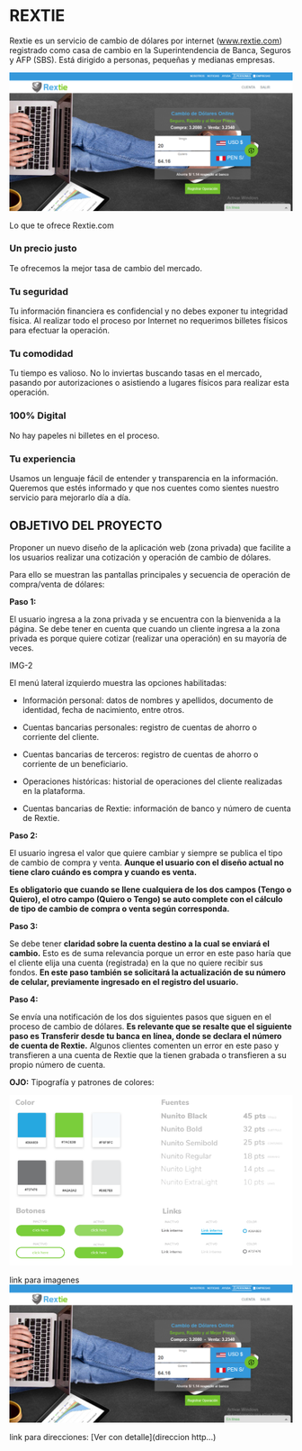 # **REXTIE**
Rextie es un servicio de cambio de dólares por internet (www.rextie.com) registrado
como casa de cambio en la Superintendencia de Banca, Seguros y AFP (SBS). Está
dirigido a personas, pequeñas y medianas empresas.

![REXTIE](assets/images/rextie-img1.png)

Lo que te ofrece Rextie.com

### **Un precio justo**
Te ofrecemos la mejor tasa de cambio del mercado.

### **Tu seguridad**

Tu información financiera es confidencial y no debes exponer tu integridad física. Al realizar todo el proceso por Internet no requerimos billetes físicos para efectuar la operación.

### **Tu comodidad**

Tu tiempo es valioso. No lo inviertas buscando tasas en el mercado, pasando por autorizaciones o asistiendo a lugares físicos para realizar esta operación.

### **100% Digital**

No hay papeles ni billetes en el proceso.

### **Tu experiencia**

Usamos un lenguaje fácil de entender y transparencia en la información. Queremos que estés informado y que nos cuentes como sientes nuestro servicio para mejorarlo día a día.

## OBJETIVO DEL PROYECTO

Proponer un nuevo diseño de la aplicación web (zona privada) que facilite a los
usuarios realizar una cotización y operación de cambio de dólares.

Para ello se muestran las pantallas principales y secuencia de operación de compra/venta de dólares:

**Paso 1:**

El usuario ingresa a la zona privada y se encuentra con la bienvenida a la página. Se debe tener en cuenta que cuando un cliente ingresa a la zona privada es porque quiere cotizar (realizar una operación) en su mayoría de veces.
   
IMG-2

El menú lateral izquierdo muestra las opciones habilitadas:

*  Información personal: datos de nombres y apellidos, documento de identidad,
fecha de nacimiento, entre otros.

*  Cuentas bancarias personales: registro de cuentas de ahorro o corriente del cliente.

*  Cuentas bancarias de terceros: registro de cuentas de ahorro o corriente de un beneficiario.

*  Operaciones históricas: historial de operaciones del cliente realizadas en la
plataforma.

*  Cuentas bancarias de Rextie: información de banco y número de cuenta de Rextie.

**Paso 2:** 

El usuario ingresa el valor que quiere cambiar y siempre se publica el tipo de cambio de compra y venta. **Aunque el usuario con el diseño actual no tiene claro cuándo es compra y cuando es venta.**

**Es obligatorio que cuando se llene cualquiera de los dos campos (Tengo o Quiero), el otro campo (Quiero o Tengo) se auto complete con el cálculo de tipo de cambio de compra o venta según corresponda.**


**Paso 3:**

Se debe tener **claridad sobre la cuenta destino a la cual se enviará el cambio.** Esto es de suma relevancia porque un error en este paso haría que el cliente elija una cuenta
(registrada) en la que no quiere recibir sus fondos.
**En este paso también se solicitará la actualización de su número de celular, previamente ingresado en el registro del usuario.**

**Paso 4:**

Se envía una notificación de los dos siguientes pasos que siguen en el proceso de cambio de dólares. **Es relevante que se resalte que el siguiente paso es Transferir desde tu banca en línea, donde se declara el número de cuenta de Rextie.** 
Algunos clientes comenten un error en este paso y transfieren a una cuenta de Rextie que la tienen grabada o transfieren a su propio número de cuenta.

**OJO:**
Tipografía y patrones de colores:

![REXTIE](assets/images/tipografia-color.png)


link para imagenes 
![REXTIE](assets/images/rextie-img1.png)

link para direcciones:
[Ver con detalle](direccion http...)